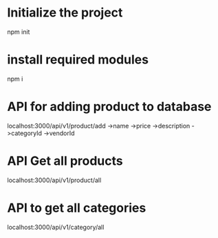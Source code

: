 # Initialize the project
npm init 

# install required modules
npm i

# API for adding product to database
localhost:3000/api/v1/product/add
->name
->price
->description
->categoryId
->vendorId

# API Get all products 
localhost:3000/api/v1/product/all

# API to get all categories
localhost:3000/api/v1/category/all


